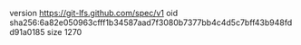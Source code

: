 version https://git-lfs.github.com/spec/v1
oid sha256:6a82e050963cfff1b34587aad7f3080b7377bb4c4d5c7bff43b948fdd91a0185
size 1270
